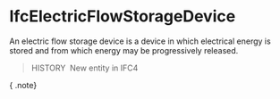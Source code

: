 IfcElectricFlowStorageDevice
============================

An electric flow storage device is a device in which electrical energy is stored and from which energy may be progressively released.

> HISTORY&nbsp; New entity in IFC4

{ .note}
>
